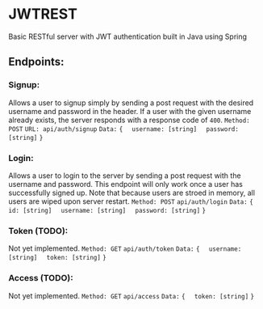 # JWTREST

Basic RESTful server with JWT authentication built in Java using Spring

## Endpoints:

### Signup:
Allows a user to signup simply by sending a post request with the desired 
username and password in the header. If a user with the given username already 
exists, the server responds with a response code of `400`.
`Method: POST`
`URL: api/auth/signup`
`Data:`
`{`
`  username: [string]`
`  password: [string]`
`}`

### Login:
Allows a user to login to the server by sending a post request with the
username and password. This endpoint will only work once a user has successfully
signed up. Note that because users are stroed in memory, all users are wiped 
upon server restart.
`Method: POST`
`api/auth/login`
`Data:`
`{`
`  id: [string]`
`  username: [string]`
`  password: [string]`
`}`

### Token (TODO):
Not yet implemented. 
`Method: GET`
`api/auth/token`
`Data:`
`{`
`  username: [string]`
`  token: [string]`
`}`

### Access (TODO):
Not yet implemented. 
`Method: GET`
`api/access`
`Data:`
`{`
`  token: [string]`
`}`